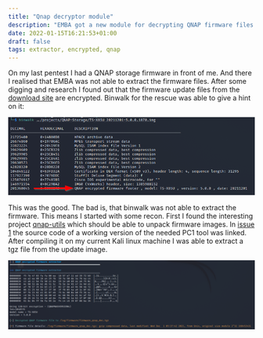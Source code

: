 ```yaml
---
title: "Qnap decryptor module"
description: "EMBA got a new module for decrypting QNAP firmware files."
date: 2022-01-15T16:21:53+01:00
draft: false
tags: extractor, encrypted, qnap
---
```


On my last pentest I had a QNAP storage firmware in front of me. And there I realised that EMBA was not able to extract the firmware files. After some digging and research I found out that the firmware update files from the [download site](https://www.qnap.com/de-de/download?model=ts-453bu-rp&category=firmware) are encrypted. Binwalk for the rescue was able to give a hint on it:

![QNAP_decrypt_binwalk](/static/img/qnap-decrypt-binwalk.png)

This was the good. The bad is, that binwalk was not able to extract the firmware. This means I started with some recon.
First I found the interesting project [qnap-utils](https://github.com/max-boehm/qnap-utils) which should be able to unpack firmware images. In [issue 1](https://github.com/max-boehm/qnap-utils/issues/1) the source code of a working version of the needed PC1 tool was linked. After compiling it on my current Kali linux machine I was able to extract a tgz file from the update image.

![QNAP_decrypt](/static/img/qnap-decrypt.png)

